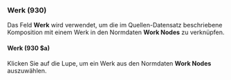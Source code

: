 ### Werk (930)

Das Feld **Werk** wird verwendet, um die im Quellen-Datensatz beschriebene Komposition mit einem Werk in den Normdaten **Work Nodes** zu verknüpfen.

#### Werk (930 $a)

Klicken Sie auf die Lupe, um ein Werk aus den Normdaten **Work Nodes** auszuwählen.
